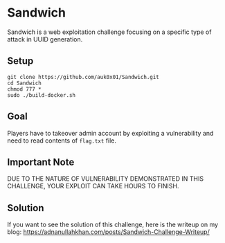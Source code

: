 # Sandwich
Sandwich is a web exploitation challenge focusing on a specific type of attack in UUID generation.

## Setup
```
git clone https://github.com/auk0x01/Sandwich.git
cd Sandwich
chmod 777 *
sudo ./build-docker.sh
```

## Goal
Players have to takeover admin account by exploiting a vulnerability and need to read contents of `flag.txt` file.

## Important Note
DUE TO THE NATURE OF VULNERABILITY DEMONSTRATED IN THIS CHALLENGE, YOUR EXPLOIT CAN TAKE HOURS TO FINISH.

## Solution
If you want to see the solution of this challenge, here is the writeup on my blog: https://adnanullahkhan.com/posts/Sandwich-Challenge-Writeup/
